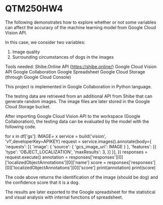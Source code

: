 # QTM250HW4

The following demonstrates how to explore whether or not some variables can affect the accuracy of the machine learning model from Google Cloud Vision API. 

In this case, we consider two variables:
1)	Image quality
2)	Surrounding circumstances of dogs in the images

Tools needed:
Shibe.Online API (https://shibe.online/)
Google Cloud Vision API
Google Collaboration
Google Spreadsheet
Google Cloud Storage (through Google Cloud Console) 

This project is implemented in Google Collaboration in Python language. 

The testing data are retrieved from an additional API from Shibe that can generate random images. The image files are later stored in the Google Cloud Storage bucket. 

After importing Google Cloud Vision API to the workspace (Google Collaboration), the testing data can be evaluated by the model with the following code.

for x in df['gs']:
  IMAGE= x
  service = build('vision', 'v1',developerKey=APIKEY)
  request = service.images().annotate(body={
        'requests': [{
                'image': {
                    'source': {
                        'gcs_image_uri': IMAGE
                    }
                },
                'features': [{
                    'type': 'OBJECT_LOCALIZATION',
                    'maxResults': 3,
                }]
            }],
        })
  responses = request.execute()
  annotation = responses['responses'][0]['localizedObjectAnnotations'][0]['name']
  score = responses['responses'][0]['localizedObjectAnnotations'][0]['score']
  print(annotation)
  print(score)

The code above returns the identification of the image (should be dog) and the confidence score that it is a dog. 

The results are later exported to the Google spreadsheet for the statistical and visual analysis with internal functions of spreadsheet. 
